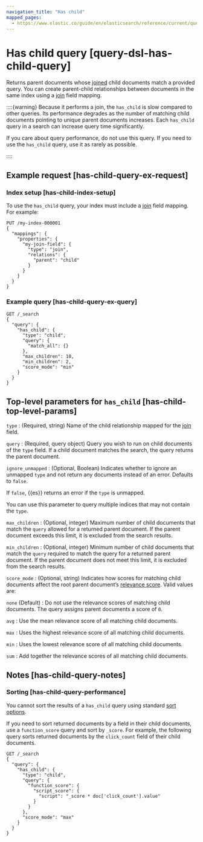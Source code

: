 ```yaml
---
navigation_title: "Has child"
mapped_pages:
  - https://www.elastic.co/guide/en/elasticsearch/reference/current/query-dsl-has-child-query.html
---
```


# Has child query [query-dsl-has-child-query]


Returns parent documents whose [joined](/reference/elasticsearch/mapping-reference/parent-join.md) child documents match a provided query. You can create parent-child relationships between documents in the same index using a [join](/reference/elasticsearch/mapping-reference/parent-join.md) field mapping.

::::{warning}
Because it performs a join, the `has_child` is slow compared to other queries. Its performance degrades as the number of matching child documents pointing to unique parent documents increases. Each `has_child` query in a search can increase query time significantly.

If you care about query performance, do not use this query. If you need to use the `has_child` query, use it as rarely as possible.

::::


## Example request [has-child-query-ex-request]

### Index setup [has-child-index-setup]

To use the `has_child` query, your index must include a [join](/reference/elasticsearch/mapping-reference/parent-join.md) field mapping. For example:

```console
PUT /my-index-000001
{
  "mappings": {
    "properties": {
      "my-join-field": {
        "type": "join",
        "relations": {
          "parent": "child"
        }
      }
    }
  }
}
```


### Example query [has-child-query-ex-query]

```console
GET /_search
{
  "query": {
    "has_child": {
      "type": "child",
      "query": {
        "match_all": {}
      },
      "max_children": 10,
      "min_children": 2,
      "score_mode": "min"
    }
  }
}
```



## Top-level parameters for `has_child` [has-child-top-level-params]

`type`
:   (Required, string) Name of the child relationship mapped for the [join](/reference/elasticsearch/mapping-reference/parent-join.md) field.

`query`
:   (Required, query object) Query you wish to run on child documents of the `type` field. If a child document matches the search, the query returns the parent document.

`ignore_unmapped`
:   (Optional, Boolean) Indicates whether to ignore an unmapped `type` and not return any documents instead of an error. Defaults to `false`.

If `false`, {{es}} returns an error if the `type` is unmapped.

You can use this parameter to query multiple indices that may not contain the `type`.


`max_children`
:   (Optional, integer) Maximum number of child documents that match the `query` allowed for a returned parent document. If the parent document exceeds this limit, it is excluded from the search results.

`min_children`
:   (Optional, integer) Minimum number of child documents that match the `query` required to match the query for a returned parent document. If the parent document does not meet this limit, it is excluded from the search results.

`score_mode`
:   (Optional, string) Indicates how scores for matching child documents affect the root parent document’s [relevance score](/reference/query-languages/query-dsl/query-filter-context.md#relevance-scores). Valid values are:

`none` (Default)
:   Do not use the relevance scores of matching child documents. The query assigns parent documents a score of `0`.

`avg`
:   Use the mean relevance score of all matching child documents.

`max`
:   Uses the highest relevance score of all matching child documents.

`min`
:   Uses the lowest relevance score of all matching child documents.

`sum`
:   Add together the relevance scores of all matching child documents.



## Notes [has-child-query-notes]

### Sorting [has-child-query-performance]

You cannot sort the results of a `has_child` query using standard [sort options](/reference/elasticsearch/rest-apis/sort-search-results.md).

If you need to sort returned documents by a field in their child documents, use a `function_score` query and sort by `_score`. For example, the following query sorts returned documents by the `click_count` field of their child documents.

```console
GET /_search
{
  "query": {
    "has_child": {
      "type": "child",
      "query": {
        "function_score": {
          "script_score": {
            "script": "_score * doc['click_count'].value"
          }
        }
      },
      "score_mode": "max"
    }
  }
}
```



